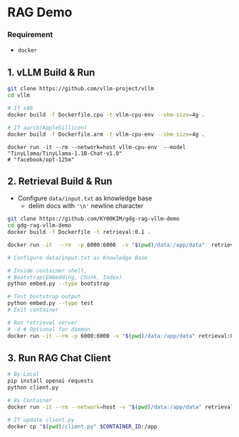 # RAG Demo

### Requirement

- `docker`

## 1. vLLM Build & Run

```bash
git clone https://github.com/vllm-project/vllm
cd vllm

# If x86
docker build -f Dockerfile.cpu -t vllm-cpu-env --shm-size=4g .

# If aarch(AppleSillicon)
docker build -f Dockerfile.arm -t vllm-cpu-env --shm-size=4g .
```

```**bash**
docker run -it --rm --network=host vllm-cpu-env  --model "TinyLlama/TinyLlama-1.1B-Chat-v1.0"
# "facebook/opt-125m"
```

## 2. Retrieval Build & Run

- Configure `data/input.txt` as knowledge base
  - delim docs with `'\n'` newline character

```bash
git clone https://github.com/KY00KIM/gdg-rag-vllm-demo
cd gdg-rag-vllm-demo
docker build -f Dockerfile -t retrieval:0.1 .
```

```bash
docker run -it  --rm  -p 6000:6000  -v "$(pwd)/data:/app/data"  retrieval:0.1

# Configure data/input.txt as Knowledge Base
```

```bash
# Inside container shell,
# Bootstrap(Embedding, Chunk, Index)
python embed.py --type bootstrap

# Test bootstrap output
python embed.py --type test
# Exit container
```

```bash
# Run retrieval server
# -d # Optional for daemon
docker run -it --rm -p 6000:6000 -v "$(pwd)/data:/app/data" retrieval:0.1  python minimal_retrieval.py
```

## 3. Run RAG Chat Client

```bash
# By Local
pip install openai requests
python client.py

# By Container
docker run -it --rm --network=host -v "$(pwd)/data:/app/data" retrieval:0.1  python client.py

# If update client.py
docker cp "$(pwd)/client.py" $CONTAINER_ID:/app
```
